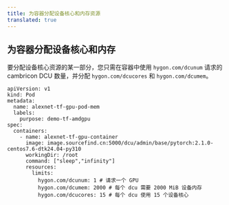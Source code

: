 ```yaml
---
title: 为容器分配设备核心和内存资源
translated: true
---
```


## 为容器分配设备核心和内存

要分配设备核心资源的某一部分，您只需在容器中使用 `hygon.com/dcunum` 请求的 cambricon DCU 数量，并分配 `hygon.com/dcucores` 和 `hygon.com/dcumem`。

```
apiVersion: v1
kind: Pod
metadata:
  name: alexnet-tf-gpu-pod-mem
  labels:
    purpose: demo-tf-amdgpu
spec:
  containers:
    - name: alexnet-tf-gpu-container
      image: image.sourcefind.cn:5000/dcu/admin/base/pytorch:2.1.0-centos7.6-dtk24.04-py310
      workingDir: /root
      command: ["sleep","infinity"]
      resources:
        limits:
          hygon.com/dcunum: 1 # 请求一个 GPU
          hygon.com/dcumem: 2000 # 每个 dcu 需要 2000 MiB 设备内存
          hygon.com/dcucores: 15 # 每个 dcu 使用 15 个设备核心
```
